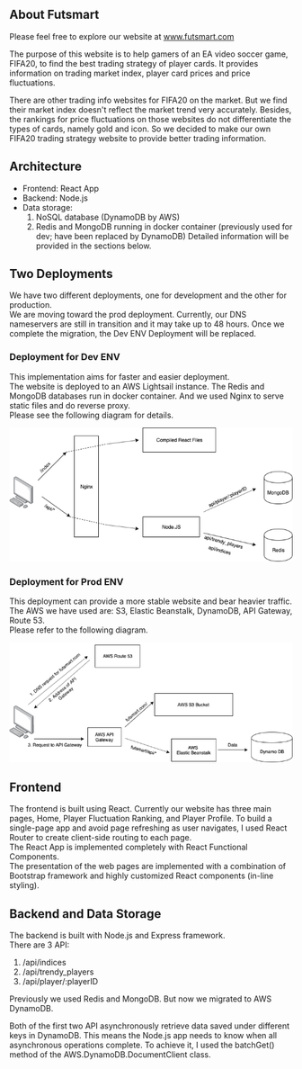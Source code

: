 ## About Futsmart  
Please feel free to explore our website at www.futsmart.com  


The purpose of this website is to help gamers of an EA video soccer game, FIFA20, to find the best trading strategy of player cards. It provides information on trading market index, player card prices and price fluctuations.  


There are other trading info websites for FIFA20 on the market. But we find their market index doesn't reflect the market trend very accurately. Besides, the rankings for price fluctuations on those websites do not differentiate the types of cards, namely gold and icon. So we decided to make our own FIFA20 trading strategy website to provide better trading information.  

## Architecture
* Frontend: React App
* Backend: Node.js
* Data storage:  
    1. NoSQL database (DynamoDB by AWS)  
    2. Redis and MongoDB running in docker container (previously used for dev; have been replaced by DynamoDB)
Detailed information will be provided in the sections below.

## Two Deployments  
We have two different deployments, one for development and the other for production.  
We are moving toward the prod deployment. Currently, our DNS nameservers are still in transition and it may take up to 48 hours. Once we complete the migration, the Dev ENV Deployment will be replaced.

### Deployment for Dev ENV  
This implementation aims for faster and easier deployment.  
The website is deployed to an AWS Lightsail instance. The Redis and MongoDB databases run in docker container. And we used Nginx to serve static files and do reverse proxy.   
Please see the following diagram for details.  


![Lightsail Deploy](Lightsail.png)

### Deployment for Prod ENV
This deployment can provide a more stable website and bear heavier traffic. The AWS we have used are: S3, Elastic Beanstalk, DynamoDB, API Gateway, Route 53.    
Please refer to the following diagram.  


![Cloud](Cloud.png)

## Frontend
The frontend is built using React.
Currently our website has three main pages, Home, Player Fluctuation Ranking, and Player Profile. To build a single-page app and avoid page refreshing as user navigates, I used React Router to create client-side routing to each page.  
The React App is implemented completely with React Functional Components.  
The presentation of the web pages are implemented with a combination of Bootstrap framework and highly customized React components (in-line styling).

## Backend and Data Storage
The backend is built with Node.js and Express framework.  
There are 3 API:  
1. /api/indices
2. /api/trendy_players
3. /api/player/:playerID  

Previously we used Redis and MongoDB. But now we migrated to AWS DynamoDB.  

Both of the first two API asynchronously retrieve data saved under different keys in DynamoDB. This means the Node.js app needs to know when all asynchronous operations complete. To achieve it, I used the batchGet() method of the AWS.DynamoDB.DocumentClient class.



